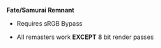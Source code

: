 

**Fate/Samurai Remnant**
  - Requires sRGB Bypass
  
  - All remasters work **EXCEPT** 8 bit render passes
